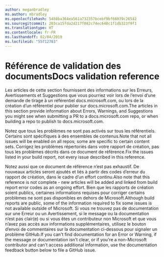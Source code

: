```yaml
---
author: meganbradley
ms.author: mbradley
ms.openlocfilehash: 5488ba364ea561a732357bcebf9bf66039c26542
ms.sourcegitcommit: 203ca15fda2d217f082c74ec648c1f1db323f9f1
ms.translationtype: HT
ms.contentlocale: fr-FR
ms.lasthandoff: 02/04/2019
ms.locfileid: "55712783"
---
```

# <a name="docs-validation-reference"></a><span data-ttu-id="137df-101">Référence de validation des documents</span><span class="sxs-lookup"><span data-stu-id="137df-101">Docs validation reference</span></span>

<span data-ttu-id="137df-102">Les articles de cette section fournissent des informations sur les Erreurs, Avertissements et Suggestions que vous pourriez voir lors de l’envoi d’une demande de tirage à un référentiel docs.microsoft.com, ou lors de la création d’un référentiel pour publier sur docs.microsoft.com.</span><span class="sxs-lookup"><span data-stu-id="137df-102">The articles in this section provide information about Errors, Warnings, and Suggestions you might see when submitting a PR to a docs.microsoft.com repo, or when building a repo to publish to docs.microsoft.com.</span></span>

<span data-ttu-id="137df-103">Notez que tous les problèmes ne sont pas activés sur tous les référentiels. Certains sont spécifiques à des ensembles de contenus.</span><span class="sxs-lookup"><span data-stu-id="137df-103">Note that not all issues will be enabled on all repos; some are specific to certain content sets.</span></span> <span data-ttu-id="137df-104">Corrigez les problèmes répertoriés dans votre rapport de création, pas tous les problèmes décrits dans ce document de référence.</span><span class="sxs-lookup"><span data-stu-id="137df-104">Fix the issues listed in your build report, not every issue described in this reference.</span></span>

<span data-ttu-id="137df-105">Notez aussi que ce document de référence n’est pas exhaustif. De nouveaux articles seront ajoutés et liés à partir des codes d’erreur du rapport de création, dans le cadre d’un effort continu.</span><span class="sxs-lookup"><span data-stu-id="137df-105">Also note that this reference is not complete - new articles will be added and linked from build report error codes as an ongoing effort.</span></span> <span data-ttu-id="137df-106">Bien que les rapports de création soient publics, certaines informations requises pour corriger certains problèmes ne sont pas disponibles en dehors de Microsoft.</span><span class="sxs-lookup"><span data-stu-id="137df-106">Although build reports are public, some of the information required to fix some issues is not available outside of Microsoft.</span></span> <span data-ttu-id="137df-107">Si vous ne trouvez pas de documentation sur une Erreur ou un Avertissement, si le message ou la documentation n’est pas clair(e) ou si vous êtes un contributeur non Microsoft et que vous n’avez pas accès aux informations supplémentaires, utilisez le bouton d’envoi de commentaires sur la documentation ci-dessous pour signaler un problème GitHub.</span><span class="sxs-lookup"><span data-stu-id="137df-107">If you can't find documentation for an Error or Warning, if the message or documentation isn't clear, or if you're a non-Microsoft contributor and can't access additional information, use the documentation feedback button below to file a GitHub issue.</span></span>